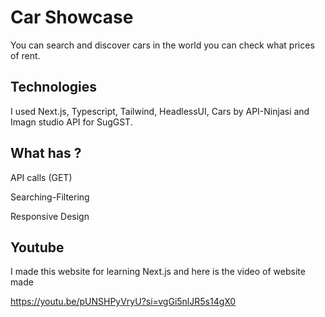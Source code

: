 
# Car Showcase

You can search and discover cars in the world you can check what prices of rent.


## Technologies
I used Next.js, Typescript, Tailwind, HeadlessUI, Cars by API-Ninjasi and Imagn studio API for SugGST.
## What has ?


API calls  (GET)

Searching-Filtering

Responsive Design

## Youtube

I made this website for learning Next.js and here is the video of website made

https://youtu.be/pUNSHPyVryU?si=vgGi5nlJR5s14gX0